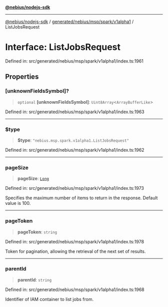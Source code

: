 [**@nebius/nodejs-sdk**](../../../../../../README.md)

---

[@nebius/nodejs-sdk](../../../../../../README.md) / [generated/nebius/msp/spark/v1alpha1](../README.md) / ListJobsRequest

# Interface: ListJobsRequest

Defined in: src/generated/nebius/msp/spark/v1alpha1/index.ts:1961

## Properties

### \[unknownFieldsSymbol\]?

> `optional` **\[unknownFieldsSymbol\]**: `Uint8Array`\<`ArrayBufferLike`\>

Defined in: src/generated/nebius/msp/spark/v1alpha1/index.ts:1963

---

### $type

> **$type**: `"nebius.msp.spark.v1alpha1.ListJobsRequest"`

Defined in: src/generated/nebius/msp/spark/v1alpha1/index.ts:1962

---

### pageSize

> **pageSize**: [`Long`](../../../../../../runtime/protos/core/classes/Long.md)

Defined in: src/generated/nebius/msp/spark/v1alpha1/index.ts:1973

Specifies the maximum number of items to return in the response. Default value is 100.

---

### pageToken

> **pageToken**: `string`

Defined in: src/generated/nebius/msp/spark/v1alpha1/index.ts:1978

Token for pagination, allowing the retrieval of the next set of results.

---

### parentId

> **parentId**: `string`

Defined in: src/generated/nebius/msp/spark/v1alpha1/index.ts:1968

Identifier of IAM container to list jobs from.
